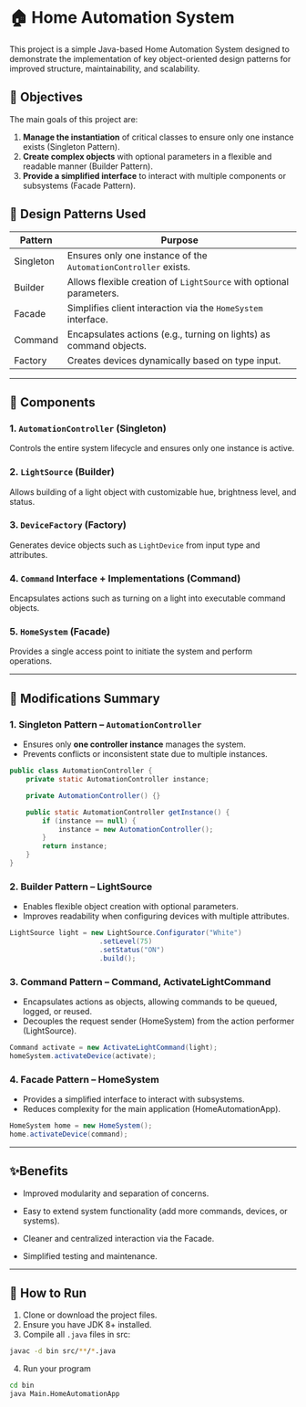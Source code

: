 # 🏠 Home Automation System

This project is a simple Java-based Home Automation System designed to demonstrate the implementation of key object-oriented design patterns for improved structure, maintainability, and scalability.

## 🎯 Objectives

The main goals of this project are:

1. **Manage the instantiation** of critical classes to ensure only one instance exists (Singleton Pattern).
2. **Create complex objects** with optional parameters in a flexible and readable manner (Builder Pattern).
3. **Provide a simplified interface** to interact with multiple components or subsystems (Facade Pattern).

## 🧠 Design Patterns Used

| Pattern         | Purpose                                                                 |
|----------------|-------------------------------------------------------------------------|
| Singleton       | Ensures only one instance of the `AutomationController` exists.        |
| Builder         | Allows flexible creation of `LightSource` with optional parameters.     |
| Facade          | Simplifies client interaction via the `HomeSystem` interface.          |
| Command         | Encapsulates actions (e.g., turning on lights) as command objects.     |
| Factory         | Creates devices dynamically based on type input.                       |

---

## 🧱 Components

### 1. `AutomationController` (Singleton)
Controls the entire system lifecycle and ensures only one instance is active.

### 2. `LightSource` (Builder)
Allows building of a light object with customizable hue, brightness level, and status.

### 3. `DeviceFactory` (Factory)
Generates device objects such as `LightDevice` from input type and attributes.

### 4. `Command` Interface + Implementations (Command)
Encapsulates actions such as turning on a light into executable command objects.

### 5. `HomeSystem` (Facade)
Provides a single access point to initiate the system and perform operations.

---
## 🔧 Modifications Summary

### 1. **Singleton Pattern** – `AutomationController`  
- Ensures only **one controller instance** manages the system.  
- Prevents conflicts or inconsistent state due to multiple instances.

```java
public class AutomationController {
    private static AutomationController instance;

    private AutomationController() {}

    public static AutomationController getInstance() {
        if (instance == null) {
            instance = new AutomationController();
        }
        return instance;
    }
}
```
### 2. Builder Pattern – LightSource
- Enables flexible object creation with optional parameters.
- Improves readability when configuring devices with multiple attributes.

```java
LightSource light = new LightSource.Configurator("White")
                      .setLevel(75)
                      .setStatus("ON")
                      .build();
```

### 3. Command Pattern – Command, ActivateLightCommand
- Encapsulates actions as objects, allowing commands to be queued, logged, or reused.
- Decouples the request sender (HomeSystem) from the action performer (LightSource).

```java
Command activate = new ActivateLightCommand(light);
homeSystem.activateDevice(activate);
```

### 4. Facade Pattern – HomeSystem
- Provides a simplified interface to interact with subsystems.
- Reduces complexity for the main application (HomeAutomationApp).

```java
HomeSystem home = new HomeSystem();
home.activateDevice(command);
```
---

## ✨Benefits

- Improved modularity and separation of concerns.

- Easy to extend system functionality (add more commands, devices, or systems).

- Cleaner and centralized interaction via the Facade.

- Simplified testing and maintenance.

---

## 🚀 How to Run

1. Clone or download the project files.
2. Ensure you have JDK 8+ installed.
3. Compile all `.java` files in src:

```bash
javac -d bin src/**/*.java
```
4. Run your program
```bash
cd bin
java Main.HomeAutomationApp

```

